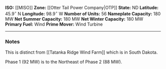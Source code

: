 **ISO:** [[MISO]]
**Zone:** [[Otter Tail Power Company|OTP]]
**State:** ND
**Latitude:** $45.9^\circ$ N
**Longitude:** $98.9^\circ$ W
**Number of Units:** 56
**Nameplate Capacity:** 180 MW
**Net Summer Capacity:** 180 MW
**Net Winter Capacity:** 180 MW
**Primary Fuel:** Wind
**Prime Mover:** Wind Turbine

---
### Notes
This is distinct from [[Tatanka Ridge Wind Farm]] which is in South Dakota.

Phase 1 (92 MW) is to the Northeast of Phase 2 (88 MW).
